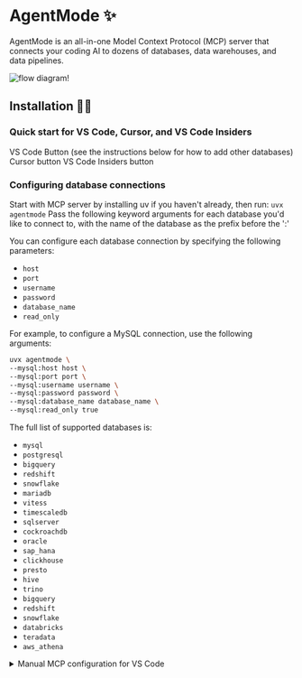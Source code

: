 # AgentMode ✨

AgentMode is an all-in-one Model Context Protocol (MCP) server that connects your coding AI to dozens of databases, data warehouses, and data pipelines.

![flow diagram!](https://cdn.hashnode.com/res/hashnode/image/upload/v1746248830909/723435d9-255c-43a2-a2a2-1691a161e45f.webp "AgentMode flow diagram")

## Installation 👨‍💻

### Quick start for VS Code, Cursor, and VS Code Insiders
VS Code Button (see the instructions below for how to add other databases)
Cursor button
VS Code Insiders button

### Configuring database connections

Start with MCP server by installing uv if you haven't already, then run: `uvx agentmode`
Pass the following keyword arguments for each database you'd like to connect to, with the name of the database as the prefix before the ':'

You can configure each database connection by specifying the following parameters:

- `host`
- `port`
- `username`
- `password`
- `database_name`
- `read_only`

For example, to configure a MySQL connection, use the following arguments:

```bash
uvx agentmode \
--mysql:host host \
--mysql:port port \
--mysql:username username \
--mysql:password password \
--mysql:database_name database_name \
--mysql:read_only true
```

The full list of supported databases is:
- `mysql`
- `postgresql`
- `bigquery`
- `redshift`
- `snowflake`
- `mariadb`
- `vitess`
- `timescaledb`
- `sqlserver`
- `cockroachdb`
- `oracle`
- `sap_hana`
- `clickhouse`
- `presto`
- `hive`
- `trino`
- `bigquery`
- `redshift`
- `snowflake`
- `databricks`
- `teradata`
- `aws_athena`

<details>
<summary>Manual MCP configuration for VS Code</summary>
Please create a .vscode/settings.json file in your workspace, and add the following:
```json
{
    "mcp": {
        "servers": {
            "agentmode": {
                "command": "uvx agentmode",
                "args": [
                    "--mysql:host", "host",
                    "--mysql:port", "port",
                    "--mysql:username", "username",
                    "--mysql:password", "password",
                    "--mysql:database_name", "database_name",
                    "--mysql:read_only", "true"
                ],
                "env": {}
            }
        }
    }
}
```
<details>


<summary>Manual MCP configuration for Cursor</summary>
Please create a \~/.cursor/mcp.json file in your home directory. This makes MCP servers available in all your Cursor workspaces.
  
```json
{
    "mcpServers": {
        "inputs": [],
        "servers": {
            "agentmode": {
                "command": "uvx agentmode",
                "args": [
                    "--mysql:host", "host",
                    "--mysql:port", "port",
                    "--mysql:username", "username",
                    "--mysql:password", "password",
                    "--mysql:database_name", "database_name",
                    "--mysql:read_only", "true"
                ]
            }
        }
    }
}

```
</details>

<details>
<summary>MCP configuration for Windsurf</summary>
Open the file ~/.codeium/windsurf/mcp_config.json
Add the code below to the JSON file.
Press the refresh button in Windsurf.
Please replace 'YOUR_INSTALLATION_FOLDER' below with the folder you setup your uv environment in:

```json
{
    "mcpServers": {
        "servers": {
            "agentmode": {
                "command": "uvx agentmode",
                "args": [
                    "--mysql:host", "host",
                    "--mysql:port", "port",
                    "--mysql:username", "username",
                    "--mysql:password", "password",
                    "--mysql:database_name", "database_name",
                    "--mysql:read_only", "true"
                ]
            }
        }
    }
}

```
</details>

## MCP (Model Context Protocol) 🌐

AgentMode leverages the [Model Context Protocol](https://modelcontextprotocol.io) (MCP) to enable your coding AI to:
- Access and query databases and data warehouses.
- Interact with data pipelines for real-time or batch processing.
- Use a web browser.
- See logs from your production services.
- Connect to cloud services for storage, computation, and more.

## Connections 🔌

![connections setup!](https://cdn.hashnode.com/res/hashnode/image/upload/v1746249095886/cf437270-7eb4-4e5a-ac19-7165cdcd2eeb.png?auto=compress,format&format=webp "AgentMode connections")

AgentMode supports a wide range of connections, including:
- **Databases**: MySQL, PostgreSQL, etc.
- **Data Warehouses**: Snowflake, BigQuery, Redshift, etc.
- **Data Pipelines**: Airflow, Prefect, etc.

To configure connections, follow these steps:
1. Start the MCP server and go to `http://localhost:13000/setup`
2. Click on the icon of the connection you'd like to setup.
3. Fill out the connection details and credentials (all credentials are stored locally on your machine).
4. Any required dependencies will be installed on-the-fly.

## Help 🛟

If you encounter any issues or have questions, you can:
- See the [documentation](https://docs.agentmode.app/default-guide/installation/server-installation).
- Open an issue in the [GitHub repository](https://github.com/agentmode/extension).
- Chat with us on our [Discord server](https://discord.gg/qwDjr29q).

## Contributing 💬
- add more connectors & tests
